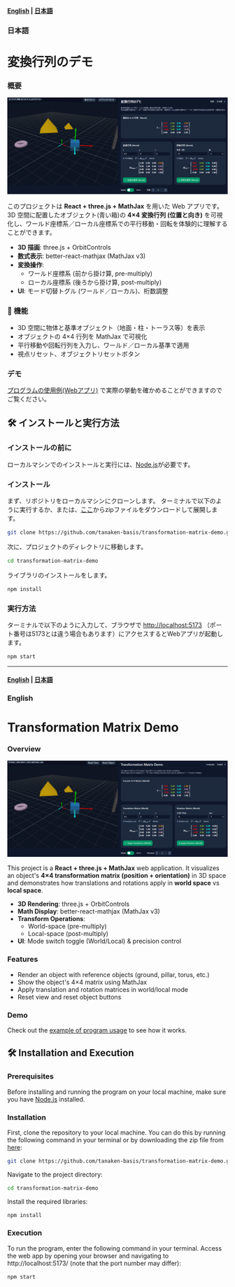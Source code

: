 #### [English](#english) | [日本語](#日本語)
### 日本語
# 変換行列のデモ
### 概要

![screenshot](img/transformation-matrix-demo_example_ja.png)

このプロジェクトは **React + three.js + MathJax** を用いた Web アプリです。3D 空間に配置したオブジェクト(青い箱)の **4×4 変換行列 (位置と向き)** を可視化し、ワールド座標系／ローカル座標系での平行移動・回転を体験的に理解することができます。

- **3D 描画**: three.js + OrbitControls
- **数式表示**: better-react-mathjax (MathJax v3)
- **変換操作**:
  - ワールド座標系 (前から掛け算, pre-multiply)
  - ローカル座標系 (後ろから掛け算, post-multiply)
- **UI**: モード切替トグル (ワールド／ローカル)、桁数調整

### 🚀 機能
- 3D 空間に物体と基準オブジェクト（地面・柱・トーラス等）を表示
- オブジェクトの 4×4 行列を MathJax で可視化
- 平行移動や回転行列を入力し、ワールド／ローカル基準で適用
- 視点リセット、オブジェクトリセットボタン

### デモ

[プログラムの使用例(Webアプリ)](https://tanaken-basis.github.io/transformation-matrix-demo/) で実際の挙動を確かめることができますのでご覧ください。

## 🛠️ インストールと実行方法

### インストールの前に
ローカルマシンでのインストールと実行には、[Node.js](https://nodejs.org/)が必要です。

### インストール
まず、リポジトリをローカルマシンにクローンします。
ターミナルで以下のように実行するか、または、[ここ](https://github.com/tanaken-basis/transformation-matrix-demo)からzipファイルをダウンロードして展開します。
```sh
git clone https://github.com/tanaken-basis/transformation-matrix-demo.git
```

次に、プロジェクトのディレクトリに移動します。
```sh
cd transformation-matrix-demo
```

ライブラリのインストールをします。
```sh
npm install
```
### 実行方法

ターミナルで以下のように入力して、ブラウザで [http://localhost:5173](http://localhost:5173) （ポート番号は5173とは違う場合もあります）にアクセスするとWebアプリが起動します。
```sh
npm start
```

---
#### [English](#english) | [日本語](#日本語)
### English
# Transformation Matrix Demo
### Overview

![screenshot](img/transformation-matrix-demo_example_en.png)

This project is a **React + three.js + MathJax** web application. It visualizes an object's **4×4 transformation matrix (position + orientation)** in 3D space and demonstrates how translations and rotations apply in **world space** vs **local space**.

- **3D Rendering**: three.js + OrbitControls
- **Math Display**: better-react-mathjax (MathJax v3)
- **Transform Operations**:
  - World-space (pre-multiply)
  - Local-space (post-multiply)
- **UI**: Mode switch toggle (World/Local) & precision control

### Features

- Render an object with reference objects (ground, pillar, torus, etc.)
- Show the object's 4×4 matrix using MathJax
- Apply translation and rotation matrices in world/local mode
- Reset view and reset object buttons

### Demo

Check out the [example of program usage](https://tanaken-basis.github.io/transformation-matrix-demo/) to see how it works.

## 🛠️ Installation and Execution

### Prerequisites
Before installing and running the program on your local machine, make sure you have [Node.js](https://nodejs.org/) installed.

### Installation
First, clone the repository to your local machine. You can do this by running the following command in your terminal or by downloading the zip file from [here](https://github.com/tanaken-basis/transformation-matrix-demo):
```sh
git clone https://github.com/tanaken-basis/transformation-matrix-demo.git
```

Navigate to the project directory:
```sh
cd transformation-matrix-demo
```

Install the required libraries:
```sh
npm install
```

### Execution
To run the program, enter the following command in your terminal. Access the web app by opening your browser and navigating to http://localhost:5173/ (note that the port number may differ):
```sh
npm start
```
